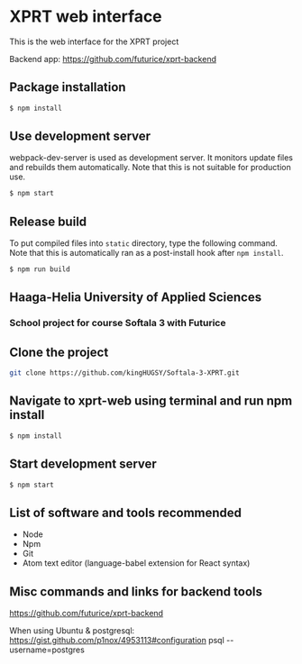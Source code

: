 # XPRT web interface

This is the web interface for the XPRT project

Backend app: https://github.com/futurice/xprt-backend

## Package installation
```bash
$ npm install
```

## Use development server
webpack-dev-server is used as development server.
It monitors update files and rebuilds them automatically.
Note that this is not suitable for production use.

```bash
$ npm start
```

## Release build
To put compiled files into `static` directory, type the following command.
Note that this is automatically ran as a post-install hook after `npm install`.

```bash
$ npm run build
```

## Haaga-Helia University of Applied Sciences
### School project for course Softala 3 with Futurice 

## Clone the project

```bash
git clone https://github.com/kingHUGSY/Softala-3-XPRT.git
```

## Navigate to xprt-web using terminal and run npm install
```bash
$ npm install
```

## Start development server
```bash
$ npm start
```

## List of software and tools recommended
* Node
* Npm
* Git
* Atom text editor (language-babel extension for React syntax)

## Misc commands and links for backend tools
https://github.com/futurice/xprt-backend 

When using Ubuntu & postgresql:
https://gist.github.com/p1nox/4953113#configuration
psql --username=postgres 

